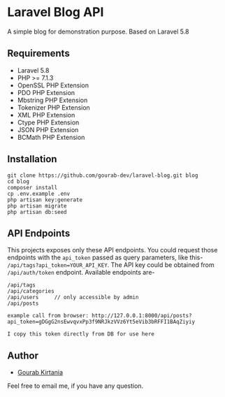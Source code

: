 # Laravel Blog API

A simple blog for demonstration purpose. Based on Laravel 5.8

## Requirements

- Laravel 5.8
- PHP >= 7.1.3
- OpenSSL PHP Extension
- PDO PHP Extension
- Mbstring PHP Extension
- Tokenizer PHP Extension
- XML PHP Extension
- Ctype PHP Extension
- JSON PHP Extension
- BCMath PHP Extension



## Installation

```
git clone https://github.com/gourab-dev/laravel-blog.git blog
cd blog
composer install
cp .env.example .env
php artisan key:generate
php artisan migrate
php artisan db:seed
```

## API Endpoints

This projects exposes only these API endpoints. You could request those endpoints with the `api_token` passed as query parameters, like this- `/api/tags?api_token=YOUR_API_KEY`. The API key could be obtained from `/api/auth/token` endpoint. Available endpoints are-

```
/api/tags
/api/categories
/api/users     // only accessible by admin
/api/posts

example call from browser: http://127.0.0.1:8000/api/posts?api_token=gDGgG2nsEwvqvxPp3f9NRJkzVVz6Yt5eVib3bRFFI1BAqZiyiy

I copy this token directly from DB for use here
```

## Author

- [Gourab Kirtania](gourab.mailme@gmail.com)

Feel free to email me, if you have any question.
